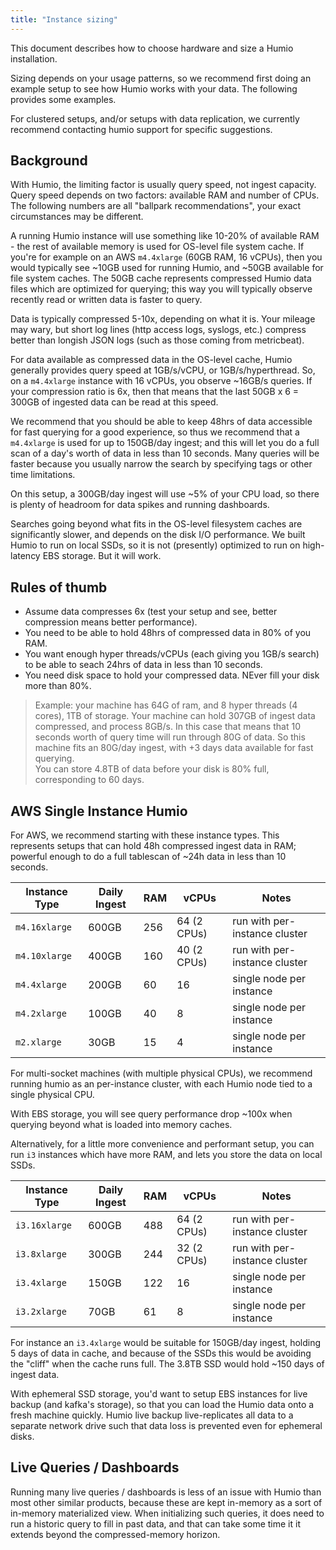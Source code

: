 ```yaml
---
title: "Instance sizing"
---
```

This document describes how to choose hardware and size a Humio installation.

Sizing depends on your usage patterns, so we recommend first doing an example setup to see how Humio works 
with your data.  The following provides some examples.

For clustered setups, and/or setups with data replication, we currently recommend contacting
humio support for specific suggestions.

## Background

With Humio, the limiting factor is usually query speed, not ingest capacity.  Query speed depends on two factors:
available RAM and number of CPUs.  The following numbers are all "ballpark recommendations", your exact circumstances
may be different.

A running Humio instance will use something like 10-20% of available RAM - the rest of available memory is used for OS-level
file system cache. If you're for example on an AWS `m4.4xlarge` (60GB RAM, 16 vCPUs), then you would typically see 
~10GB used for running Humio, and ~50GB available for file system caches.    The 50GB cache represents compressed Humio
data files which are optimized for querying; this way you will typically observe recently read or written data 
is faster to query.

Data is typically compressed 5-10x, depending on what it is.  Your mileage may wary, but short log lines 
(http access logs, syslogs, etc.) compress better than longish JSON logs (such as those coming from metricbeat).

For data available as compressed data in the OS-level cache, Humio generally provides query speed at 1GB/s/vCPU,
or 1GB/s/hyperthread.  So, on a `m4.4xlarge` instance with 16 vCPUs, you observe ~16GB/s queries.  If your compression
ratio is 6x, then that means that the last 50GB x 6 = 300GB of ingested data can be read at this speed.

We recommend that you should be able to keep 48hrs of data accessible for fast querying for a good experience, so
thus we recommend that a `m4.4xlarge` is used for up to 150GB/day ingest; and this will let you do a full scan of
a day's worth of data in less than 10 seconds.  Many queries will be faster because you usually narrow the search
by specifying tags or other time limitations.

On this setup, a 300GB/day ingest will use ~5% of your CPU load, so there is plenty of headroom for data spikes 
and running dashboards.

Searches going beyond what fits in the OS-level filesystem caches are significantly slower, and depends on the
disk I/O performance.  We built Humio to run on local SSDs, so it is not (presently) optimized to run on high-latency
EBS storage. But it will work.

## Rules of thumb

- Assume data compresses 6x (test your setup and see, better compression means better performance).
- You need to be able to hold 48hrs of compressed data in 80% of you RAM.
- You want enough hyper threads/vCPUs (each giving you 1GB/s search) to be able
  to seach 24hrs of data in less than 10 seconds.
- You need disk space to hold your compressed data. NEver fill your disk more than 80%.

> Example: your machine has 64G of ram, and 8 hyper threads (4 cores), 1TB of storage.
  Your machine can hold 307GB of ingest data compressed, and process 8GB/s.  In this case
  that means that 10 seconds worth of query time will run through 80G of data.  So this machine 
  fits an 80G/day ingest, with +3 days data available for fast querying.  
  You can store 4.8TB of data before your disk is 80% full, corresponding to 60 days.  
   

## AWS Single Instance Humio

For AWS, we recommend starting with these instance types.  This represents
setups that can hold 48h compressed ingest data in RAM; powerful enough to
do a full tablescan of ~24h data in less than 10 seconds.

| Instance Type | Daily Ingest | RAM | vCPUs | Notes |
|---------------|--------------|-----|-------|-------|
| `m4.16xlarge` | 600GB        | 256 | 64 (2 CPUs) | run with per-instance cluster
| `m4.10xlarge` | 400GB        | 160 | 40 (2 CPUs) | run with per-instance cluster
| `m4.4xlarge`  | 200GB        | 60  | 16 | single node per instance
| `m4.2xlarge`  | 100GB        | 40  | 8  | single node per instance
| `m2.xlarge`   | 30GB         | 15  | 4  | single node per instance

For multi-socket machines (with multiple physical CPUs), we recommend running
humio as an per-instance cluster, with each Humio node tied to a single
physical CPU.

With EBS storage, you will see query performance drop ~100x when querying beyond
what is loaded into memory caches.

Alternatively, for a little more convenience and performant setup, you can run `i3` 
instances which have more RAM, and lets you store the data on local SSDs.  


| Instance Type | Daily Ingest | RAM | vCPUs | Notes |
|---------------|--------------|-----|-------|-------|
| `i3.16xlarge` | 600GB        | 488 | 64 (2 CPUs) | run with per-instance cluster
| `i3.8xlarge`  | 300GB        | 244 | 32 (2 CPUs) | run with per-instance cluster
| `i3.4xlarge`  | 150GB        | 122 | 16 | single node per instance
| `i3.2xlarge`  | 70GB         | 61  | 8  | single node per instance

For instance an `i3.4xlarge` would be suitable for 150GB/day ingest, holding 5 days
of data in cache, and because of the SSDs this would be avoiding the "cliff" when 
the cache runs full.  The 3.8TB SSD would hold ~150 days of ingest data.

With ephemeral SSD storage, you'd want to setup EBS instances for live backup (and kafka's storage), 
so that you can load the Humio data onto a fresh machine quickly.  Humio live backup live-replicates all data
to a separate network drive such that data loss is prevented even for ephemeral disks.


## Live Queries / Dashboards

Running many live queries / dashboards is less of an issue with Humio than 
most other similar products, because these are kept in-memory as a sort of
in-memory materialized view.  When initializing such queries, it does need to
run a historic query to fill in past data, and that can take some time it
it extends beyond the compressed-memory horizon.

